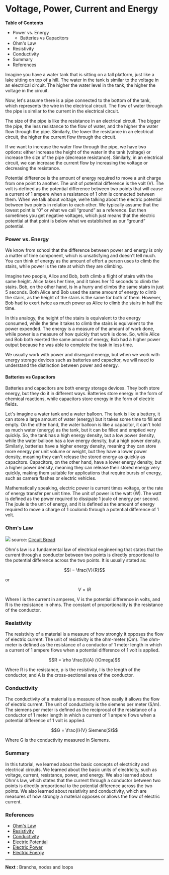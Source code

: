 # Voltage, Power, Current and Energy

**Table of Contents**

* Power vs. Energy
  * Batteries vs Capacitors
* Ohm's Law
* Resistivity
* Conductivity
* Summary
* References

Imagine you have a water tank that is sitting on a tall platform, just like a lake sitting on top of a hill. The water in the tank is similar to the voltage in an electrical circuit. The higher the water level in the tank, the higher the voltage in the circuit.

Now, let's assume there is a pipe connected to the bottom of the tank, which represents the wire in the electrical circuit. The flow of water through the pipe is similar to the current in the electrical circuit.

The size of the pipe is like the resistance in an electrical circuit. The bigger the pipe, the less resistance to the flow of water, and the higher the water flow through the pipe. Similarly, the lower the resistance in an electrical circuit, the higher the current flow through the circuit.

If we want to increase the water flow through the pipe, we have two options: either increase the height of the water in the tank (voltage) or increase the size of the pipe (decrease resistance). Similarly, in an electrical circuit, we can increase the current flow by increasing the voltage or decreasing the resistance.

Potential difference is the amount of energy required to move a unit charge from one point to another. The unit of potential difference is the volt (V). The volt is defined as the potential difference between two points that will cause a current of 1 ampere when a resistance of 1 ohm is connected between them. When we talk about voltage, we’re talking about the electric potential between two points in relation to each other. We typically assume that the lowest point is “0” or what we call “ground” as a reference. But then sometimes you get negative voltages, which just means that the electric potential at that point is below what we established as our “ground” potential.

### Power vs. Energy

We know from school that the difference between power and energy is only a matter of time component, which is unsatisfying and doesn't tell much. You can think of energy as the amount of effort a person uses to climb the stairs, while power is the rate at which they are climbing.

Imagine two people, Alice and Bob, both climb a flight of stairs with the same height. Alice takes her time, and it takes her 10 seconds to climb the stairs. Bob, on the other hand, is in a hurry and climbs the same stairs in just 5 seconds. Both Alice and Bob used the same amount of energy to climb the stairs, as the height of the stairs is the same for both of them. However, Bob had to exert twice as much power as Alice to climb the stairs in half the time.

In this analogy, the height of the stairs is equivalent to the energy consumed, while the time it takes to climb the stairs is equivalent to the power expended. The energy is a measure of the amount of work done, while power is a measure of how quickly that work is done. So, while Alice and Bob both exerted the same amount of energy, Bob had a higher power output because he was able to complete the task in less time.

We usually work with power and disregard energy, but when we work with energy storage devices such as batteries and capacitor, we will need to understand the distinction between power and energy.

#### Batteries vs Capacitors

Batteries and capacitors are both energy storage devices. They both store energy, but they do it in different ways. Batteries store energy in the form of chemical reactions, while capacitors store energy in the form of electric fields.

Let's imagine a water tank and a water balloon. The tank is like a battery, it can store a large amount of water (energy) but it takes some time to fill and empty. On the other hand, the water balloon is like a capacitor, it can't hold as much water (energy) as the tank, but it can be filled and emptied very quickly. So, the tank has a high energy density, but a low power density, while the water balloon has a low energy density, but a high power density. Similarly, batteries have a higher energy density, meaning they can store more energy per unit volume or weight, but they have a lower power density, meaning they can't release the stored energy as quickly as capacitors. Capacitors, on the other hand, have a lower energy density, but a higher power density, meaning they can release their stored energy very quickly, making them suitable for applications that require bursts of energy, such as camera flashes or electric vehicles.

Mathematically speaking, electric power is current times voltage, or the rate of energy transfer per unit time. The unit of power is the watt (W). The watt is defined as the power required to dissipate 1 joule of energy per second. The joule is the unit of energy, and it is defined as the amount of energy required to move a charge of 1 coulomb through a potential difference of 1 volt.

### Ohm's Law

![](https://dwma4bz18k1bd.cloudfront.net/tutorials/CircuitBread-Ohms-Law-Animation.gif) source: [Circuit Bread](https://www.circuitbread.com/)

Ohm's law is a fundamental law of electrical engineering that states that the current through a conductor between two points is directly proportional to the potential difference across the two points. It is usually stated as:

$$I = \frac{V}{R}$$

or

$$V = IR$$

Where I is the current in amperes, V is the potential difference in volts, and R is the resistance in ohms. The constant of proportionality is the resistance of the conductor.

### Resistivity

The resistivity of a material is a measure of how strongly it opposes the flow of electric current. The unit of resistivity is the ohm-meter (Ωm). The ohm-meter is defined as the resistance of a conductor of 1 meter length in which a current of 1 ampere flows when a potential difference of 1 volt is applied.

$$R = \rho \frac{l}{A} (\Omega)$$

Where R is the resistance, ρ is the resistivity, l is the length of the conductor, and A is the cross-sectional area of the conductor.

### Conductivity

The conductivity of a material is a measure of how easily it allows the flow of electric current. The unit of conductivity is the siemens per meter (S/m). The siemens per meter is defined as the reciprocal of the resistance of a conductor of 1 meter length in which a current of 1 ampere flows when a potential difference of 1 volt is applied.

$$G = \frac{I}{V} Siemens(S)$$

Where G is the conductivity measured in Siemens.

### Summary

In this tutorial, we learned about the basic concepts of electricity and electrical circuits. We learned about the basic units of electricity, such as voltage, current, resistance, power, and energy. We also learned about Ohm's law, which states that the current through a conductor between two points is directly proportional to the potential difference across the two points. We also learned about resistivity and conductivity, which are measures of how strongly a material opposes or allows the flow of electric current.

### References

* [Ohm's Law](https://en.wikipedia.org/wiki/Ohm's\_law)
* [Resistivity](https://en.wikipedia.org/wiki/Resistivity)
* [Conductivity](https://en.wikipedia.org/wiki/Conductivity)
* [Electric Potential](https://en.wikipedia.org/wiki/Electric\_potential)
* [Electric Power](https://en.wikipedia.org/wiki/Electric\_power)
* [Electric Energy](https://en.wikipedia.org/wiki/Electric\_energy)

***

**Next** : Branchs, nodes and loops
